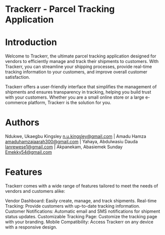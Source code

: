 Trackerr - Parcel Tracking Application
========================================

Introduction
=============

Welcome to Trackerr, the ultimate parcel tracking application designed for vendors to efficiently manage and track their shipments to customers. With Trackerr, you can streamline your shipping processes, provide real-time tracking information to your customers, and improve overall customer satisfaction.

Trackerr offers a user-friendly interface that simplifies the management of shipments and ensures transparency in tracking, helping you build trust with your customers. Whether you are a small online store or a large e-commerce platform, Trackerr is the solution for you.

Authors
========
Ndukwe, Ukaegbu Kingsley <n.u.kingsley@gmail.com> |
Amadu Hamza <amaduhamzajaarah300@gmail.com> |
Yahaya, Abdulwasiu Dauda <lanrewese1@gmail.com> |
Akpanekam, Abasiemek Sunday <Emekky54@gmail.com>

Features
=========

Trackerr comes with a wide range of features tailored to meet the needs of vendors and customers alike:

Vendor Dashboard: Easily create, manage, and track shipments.
Real-time Tracking: Provide customers with up-to-date tracking information.
Customer Notifications: Automatic email and SMS notifications for shipment status updates.
Customizable Tracking Page: Customize the tracking page with your branding.
Mobile Compatibility: Access Trackerr on any device with a responsive design.
